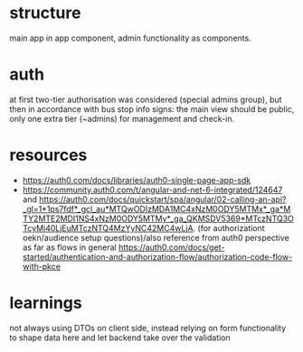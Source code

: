 # structure

main app in app component, admin functionality as components.

# auth

at first two-tier authorisation was considered (special admins group), but then in accordance with bus stop info signs: the main view should be public, only one extra tier (~admins) for management and check-in.

# resources

- https://auth0.com/docs/libraries/auth0-single-page-app-sdk
- https://community.auth0.com/t/angular-and-net-6-integrated/124647 and https://auth0.com/docs/quickstart/spa/angular/02-calling-an-api?_gl=1*1ps7fdf*_gcl_au*MTQwODIzMDA1MC4xNzM0ODY5MTMx*_ga*MTY2MTE2MDI1NS4xNzM0ODY5MTMy*_ga_QKMSDV5369*MTczNTQ3OTcyMi40LjEuMTczNTQ4MzYyNC42MC4wLjA. (for authorizationt oekn/audience setup questions)/also reference from auth0 perspective as far as flows in general https://auth0.com/docs/get-started/authentication-and-authorization-flow/authorization-code-flow-with-pkce

# learnings

not always using DTOs on client side, instead relying on form functionality to shape data here and let backend take over the validation